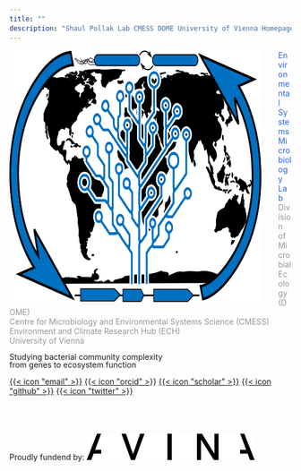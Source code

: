 ```yaml
---
title: ""
description: "Shaul Pollak Lab CMESS DOME University of Vienna Homepage"
---
```


<img align="left" src="logo_blue.svg" width="450" height="450" style="padding-right: 30px; margin-top: 0px">
<p> <div class="text-2xl font-bold" style="color: rgb(37, 99, 235);">Environmental Systems Microbiology Lab</div>
    <div class="text-xs font-light" style="color: rgb(150, 150, 150);">
        Division of Microbial Ecology (DOME)<br>
        Centre for Microbiology and Environmental Systems Science (CMESS)<br>
        Environment and Climate Research Hub (ECH)<br>
        University of Vienna
    </div>
</p>
<p class="font-bold" style="line-height: 1">    
    Studying bacterial community complexity<br>
    from genes to ecosystem function
</p>
<div class="flex flex-wrap text-neutral-400 dark:text-neutral-500 text-2xl">
      <a class="px-1 hover:text-primary-700 dark:hover:text-primary-400" target="_blank" rel="me noopener noreferrer" aria-label="email" href="mailto:shaul.pollak.pasternak@univie.ac.at">{{< icon "email" >}}</a>
      <a class="px-1 hover:text-primary-700 dark:hover:text-primary-400" target="_blank" rel="me noopener noreferrer" aria-label="orcid" href="https://orcid.org/0000-0002-8976-5944">{{< icon "orcid" >}}</a>
      <a class="px-1 hover:text-primary-700 dark:hover:text-primary-400" target="_blank" rel="me noopener noreferrer" aria-label="scholar" href="https://scholar.google.com/citations?user=MKUzeToAAAAJ&hl=en&oi=ao">{{< icon "scholar" >}}</a>
      <a class="px-1 hover:text-primary-700 dark:hover:text-primary-400" target="_blank" rel="me noopener noreferrer" aria-label="github" href="https://github.com/shaul-pollak">{{< icon "github" >}}</a>
      <a class="px-1 hover:text-primary-700 dark:hover:text-primary-400" target="_blank" rel="me noopener noreferrer" aria-label="twitter" href="https://twitter.com/ShaulPollak">{{< icon "twitter" >}}</a>
</div> 
<br><br>

<p class="content-end" style="line-height: 1">
    Proudly fundend by:  
    <a href="https://avinastiftung.ch/">
        <img src="avina-logo-black.svg" width="300" alt="AVINA Stiftung" style="margin-top: 20px">
    </a>
</p>
